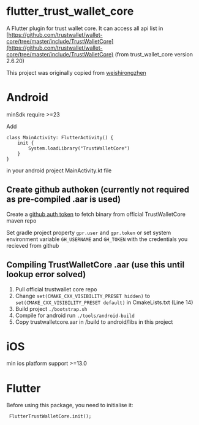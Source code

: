 # flutter_trust_wallet_core

A Flutter plugin for trust wallet core. It can access all api list in [https://github.com/trustwallet/wallet-core/tree/master/include/TrustWalletCore](https://github.com/trustwallet/wallet-core/tree/master/include/TrustWalletCore) (from trust_wallet_core version 2.6.20)

This project was originally copied from [weishirongzhen](https://github.com/weishirongzhen/flutter_trust_wallet_core)

# Android

minSdk require >=23

Add 

```
class MainActivity: FlutterActivity() {
    init {
        System.loadLibrary("TrustWalletCore")
    }
}
 ```
in your android project MainActivity.kt file

## Create github authoken (currently not required as pre-compiled .aar is used)

Create a [github auth token](https://docs.github.com/en/authentication/keeping-your-account-and-data-secure/creating-a-personal-access-token) to fetch binary from official TrustWalletCore maven repo

Set gradle project property `gpr.user` and `gpr.token` or set system environment variable `GH_USERNAME` and `GH_TOKEN` with the credentials you recieved from github

## Compiling TrustWalletCore .aar (use this until lookup error solved)

1. Pull official trustwallet core repo
2. Change `set(CMAKE_CXX_VISIBILITY_PRESET hidden)` to  `set(CMAKE_CXX_VISIBILITY_PRESET default)` in CmakeLists.txt (Line 14)
3. Build project `./bootstrap.sh`
4. Compile for android run `./tools/android-build`
5. Copy trustwalletcore.aar in /build to android/libs in this project 

# iOS

min ios platform support >=13.0


# Flutter 

Before using this package, you need to initialise it:

```
 FlutterTrustWalletCore.init();
```


